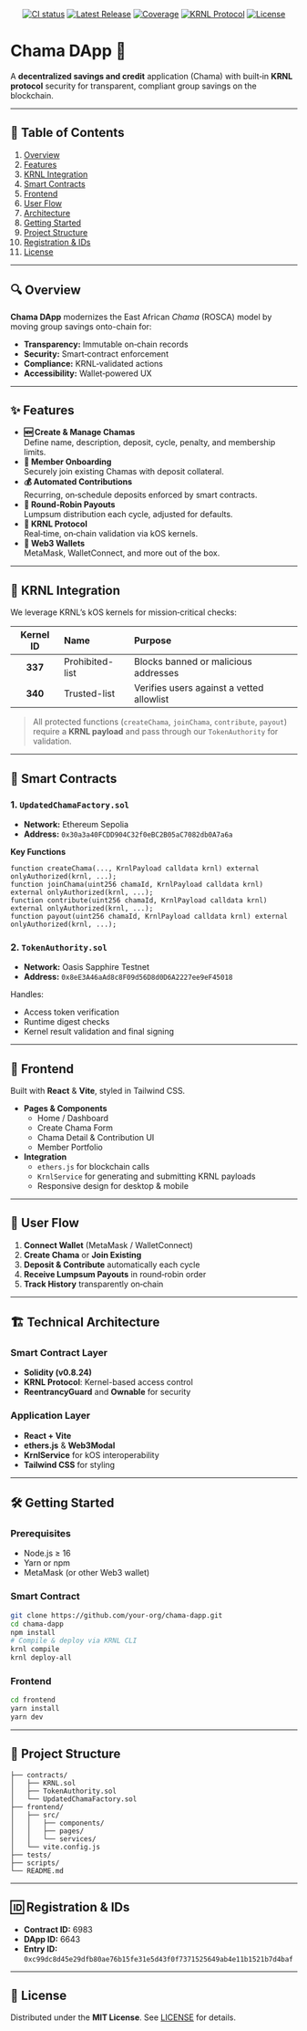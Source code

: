 
<p align="center">
  <a href="https://github.com/your-org/chama-dapp/actions"><img src="https://img.shields.io/github/actions/workflow/status/your-org/chama-dapp/ci.yml?branch=main&label=CI&style=flat-square" alt="CI status"></a>
  <a href="https://github.com/your-org/chama-dapp/releases"><img src="https://img.shields.io/github/v/release/your-org/chama-dapp?style=flat-square" alt="Latest Release"></a>
  <a href="https://coveralls.io/github/your-org/chama-dapp"><img src="https://img.shields.io/coveralls/github/your-org/chama-dapp?style=flat-square" alt="Coverage"></a>
  <a href="https://twitter.com/KRNL_xyz"><img src="https://img.shields.io/badge/KRNL%20Protocol-Integrated-blue?style=flat-square" alt="KRNL Protocol"></a>
  <a href="https://opensource.org/licenses/MIT"><img src="https://img.shields.io/badge/License-MIT-green?style=flat-square" alt="License"></a>
</p>

# Chama DApp 🚀

A **decentralized savings and credit** application (Chama) with built‑in **KRNL protocol** security for transparent, compliant group savings on the blockchain.

---

## 📖 Table of Contents

1. [Overview](#overview)  
2. [Features](#features)  
3. [KRNL Integration](#krnl-integration)  
4. [Smart Contracts](#smart-contracts)  
5. [Frontend](#frontend)  
6. [User Flow](#user-flow)  
7. [Architecture](#architecture)  
8. [Getting Started](#getting-started)  
9. [Project Structure](#project-structure)  
10. [Registration & IDs](#registration--ids)  
11. [License](#license)

---

## 🔍 Overview

**Chama DApp** modernizes the East African *Chama* (ROSCA) model by moving group savings onto-chain for:

- **Transparency:** Immutable on‑chain records  
- **Security:** Smart‑contract enforcement  
- **Compliance:** KRNL‑validated actions  
- **Accessibility:** Wallet‑powered UX  

---

## ✨ Features

- **🆕 Create & Manage Chamas**  
  Define name, description, deposit, cycle, penalty, and membership limits.  
- **👥 Member Onboarding**  
  Securely join existing Chamas with deposit collateral.  
- **💰 Automated Contributions**  
  Recurring, on‑schedule deposits enforced by smart contracts.  
- **🔄 Round‑Robin Payouts**  
  Lumpsum distribution each cycle, adjusted for defaults.  
- **🔐 KRNL Protocol**  
  Real‑time, on‑chain validation via kOS kernels.  
- **🦊 Web3 Wallets**  
  MetaMask, WalletConnect, and more out of the box.

---

## 🔗 KRNL Integration

We leverage KRNL’s kOS kernels for mission‑critical checks:

| Kernel ID | Name              | Purpose                                                            |
|:---------:|:------------------|:-------------------------------------------------------------------|
| **337**   | Prohibited-list   | Blocks banned or malicious addresses                               |
| **340**   | Trusted-list      | Verifies users against a vetted allowlist                          |

> All protected functions (`createChama`, `joinChama`, `contribute`, `payout`) require a **KRNL payload** and pass through our `TokenAuthority` for validation.

---

## 📜 Smart Contracts

### 1. `UpdatedChamaFactory.sol`
- **Network:** Ethereum Sepolia  
- **Address:** `0x30a3a40FCDD904C32f0eBC2B05aC7082db0A7a6a`  

**Key Functions**  
```solidity
function createChama(..., KrnlPayload calldata krnl) external onlyAuthorized(krnl, ...);
function joinChama(uint256 chamaId, KrnlPayload calldata krnl) external onlyAuthorized(krnl, ...);
function contribute(uint256 chamaId, KrnlPayload calldata krnl) external onlyAuthorized(krnl, ...);
function payout(uint256 chamaId, KrnlPayload calldata krnl) external onlyAuthorized(krnl, ...);
```

### 2. `TokenAuthority.sol`
- **Network:** Oasis Sapphire Testnet  
- **Address:** `0x8eE3A46aAd8c8F09d56D8d0D6A2227ee9eF45018`  

Handles:  
- Access token verification  
- Runtime digest checks  
- Kernel result validation and final signing  

---

## 🎨 Frontend

Built with **React** & **Vite**, styled in Tailwind CSS.

- **Pages & Components**  
  - Home / Dashboard  
  - Create Chama Form  
  - Chama Detail & Contribution UI  
  - Member Portfolio  
- **Integration**  
  - `ethers.js` for blockchain calls  
  - `KrnlService` for generating and submitting KRNL payloads  
  - Responsive design for desktop & mobile

---

## 🚀 User Flow

1. **Connect Wallet** (MetaMask / WalletConnect)  
2. **Create Chama** or **Join Existing**  
3. **Deposit & Contribute** automatically each cycle  
4. **Receive Lumpsum Payouts** in round‑robin order  
5. **Track History** transparently on‑chain  

---

## 🏗️ Technical Architecture

### Smart Contract Layer
- **Solidity (v0.8.24)**  
- **KRNL Protocol**: Kernel-based access control  
- **ReentrancyGuard** and **Ownable** for security

### Application Layer
- **React + Vite**  
- **ethers.js** & **Web3Modal**  
- **KrnlService** for kOS interoperability  
- **Tailwind CSS** for styling  

---

## 🛠️ Getting Started

### Prerequisites
- Node.js ≥ 16  
- Yarn or npm  
- MetaMask (or other Web3 wallet)  

### Smart Contract
```bash
git clone https://github.com/your-org/chama-dapp.git
cd chama-dapp
npm install
# Compile & deploy via KRNL CLI
krnl compile
krnl deploy-all
```

### Frontend
```bash
cd frontend
yarn install
yarn dev
```

---

## 📁 Project Structure

```
├── contracts/
│   ├── KRNL.sol
│   ├── TokenAuthority.sol
│   └── UpdatedChamaFactory.sol
├── frontend/
│   ├── src/
│   │   ├── components/
│   │   ├── pages/
│   │   └── services/
│   └── vite.config.js
├── tests/
├── scripts/
└── README.md
```

---

## 🆔 Registration & IDs

- **Contract ID:** 6983  
- **DApp ID:** 6643  
- **Entry ID:** `0xc99dc8d45e29dfb80ae76b15fe31e5d43f0f7371525649ab4e11b1521b7d4baf`

---

## 📜 License

Distributed under the **MIT License**. See [LICENSE](./LICENSE) for details.
```
